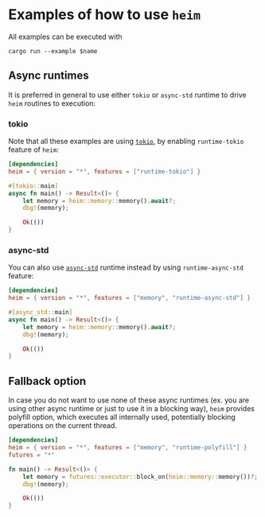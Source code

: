# Examples of how to use `heim`

All examples can be executed with

```
cargo run --example $name
```

## Async runtimes

It is preferred in general to use either `tokio` or `async-std` runtime
to drive `heim` routines to execution:

### tokio

Note that all these examples are using [`tokio`](https://tokio.rs),
by enabling `runtime-tokio` feature of `heim`:

```toml
[dependencies]
heim = { version = "*", features = ["runtime-tokio"] }
```

```rust
#[tokio::main]
async fn main() -> Result<()> {
    let memory = heim::memory::memory().await?;
    dbg!(memory);

    Ok(())
}
```

### async-std

You can also use [`async-std`](https://async.rs) runtime instead
by using `runtime-async-std` feature:

```toml
[dependencies]
heim = { version = "*", features = ["memory", "runtime-async-std"] }
```

```rust
#[async_std::main]
async fn main() -> Result<()> {
    let memory = heim::memory::memory().await?;
    dbg!(memory);

    Ok(())
}
```

## Fallback option

In case you do not want to use none of these async runtimes
(ex. you are using other async runtime or just to use it in a blocking way),
`heim` provides polyfill option, which executes all internally used,
potentially blocking operations on the current thread.

```toml
[dependencies]
heim = { version = "*", features = ["memory", "runtime-polyfill"] }
futures = "*"
```

```rust
fn main() -> Result<()> {
    let memory = futures::executor::block_on(heim::memory::memory())?;
    dbg!(memory);

    Ok(())
}
```
